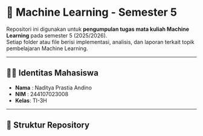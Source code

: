 # 📘 Machine Learning - Semester 5

Repositori ini digunakan untuk **pengumpulan tugas mata kuliah Machine Learning** pada semester 5 (2025/2026).  
Setiap folder atau file berisi implementasi, analisis, dan laporan terkait topik pembelajaran Machine Learning.

---

## 👨‍🎓 Identitas Mahasiswa
- **Nama** : Naditya Prastia Andino  
- **NIM**  : 244107023008  
- **Kelas**: TI-3H  

---

## 📂 Struktur Repository
